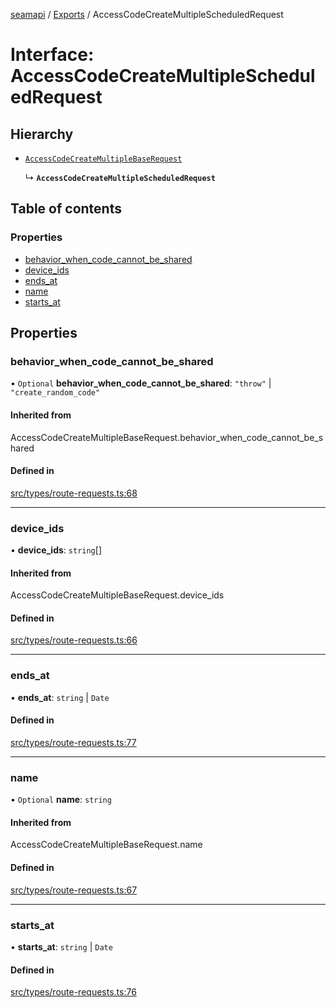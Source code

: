 [seamapi](../README.md) / [Exports](../modules.md) / AccessCodeCreateMultipleScheduledRequest

# Interface: AccessCodeCreateMultipleScheduledRequest

## Hierarchy

- [`AccessCodeCreateMultipleBaseRequest`](../modules.md#accesscodecreatemultiplebaserequest)

  ↳ **`AccessCodeCreateMultipleScheduledRequest`**

## Table of contents

### Properties

- [behavior\_when\_code\_cannot\_be\_shared](AccessCodeCreateMultipleScheduledRequest.md#behavior_when_code_cannot_be_shared)
- [device\_ids](AccessCodeCreateMultipleScheduledRequest.md#device_ids)
- [ends\_at](AccessCodeCreateMultipleScheduledRequest.md#ends_at)
- [name](AccessCodeCreateMultipleScheduledRequest.md#name)
- [starts\_at](AccessCodeCreateMultipleScheduledRequest.md#starts_at)

## Properties

### behavior\_when\_code\_cannot\_be\_shared

• `Optional` **behavior\_when\_code\_cannot\_be\_shared**: ``"throw"`` \| ``"create_random_code"``

#### Inherited from

AccessCodeCreateMultipleBaseRequest.behavior\_when\_code\_cannot\_be\_shared

#### Defined in

[src/types/route-requests.ts:68](https://github.com/seamapi/javascript/blob/main/src/types/route-requests.ts#L68)

___

### device\_ids

• **device\_ids**: `string`[]

#### Inherited from

AccessCodeCreateMultipleBaseRequest.device\_ids

#### Defined in

[src/types/route-requests.ts:66](https://github.com/seamapi/javascript/blob/main/src/types/route-requests.ts#L66)

___

### ends\_at

• **ends\_at**: `string` \| `Date`

#### Defined in

[src/types/route-requests.ts:77](https://github.com/seamapi/javascript/blob/main/src/types/route-requests.ts#L77)

___

### name

• `Optional` **name**: `string`

#### Inherited from

AccessCodeCreateMultipleBaseRequest.name

#### Defined in

[src/types/route-requests.ts:67](https://github.com/seamapi/javascript/blob/main/src/types/route-requests.ts#L67)

___

### starts\_at

• **starts\_at**: `string` \| `Date`

#### Defined in

[src/types/route-requests.ts:76](https://github.com/seamapi/javascript/blob/main/src/types/route-requests.ts#L76)
